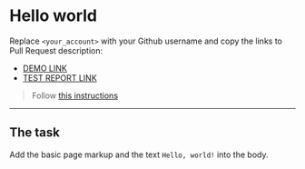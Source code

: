 # Hello world

Replace `<your_account>` with your Github username and copy the links to Pull Request description:

- [DEMO LINK](https://julmak.github.io/layout_hello-world/)
- [TEST REPORT LINK](https://julmak.github.io/layout_hello-world/report/html_report/)

> Follow [this instructions](https://mate-academy.github.io/layout_task-guideline/#how-to-solve-the-layout-tasks-on-github)

---

## The task

Add the basic page markup and the text `Hello, world!` into the body.

